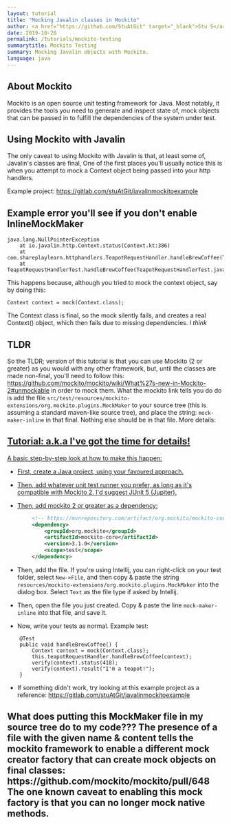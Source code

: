 ```yaml
---
layout: tutorial
title: "Mocking Javalin classes in Mockito"
author: <a href="https://github.com/StuAtGit" target="_blank">Stu S</a>
date: 2019-10-20
permalink: /tutorials/mockito-testing
summarytitle: Mockito Testing
summary: Mocking Javalin objects with Mockito.
language: java
---
```


## About Mockito
Mockito is an open source unit testing framework for Java. Most notably, it provides the tools you need to generate 
and inspect state of, mock objects that can be passed in to fulfill the dependencies of the system under test. 

## Using Mockito with Javalin
The only caveat to using Mockito with Javalin is that, at least some of, Javalin's classes are final,
One of the first places you'll usually notice this is when you attempt to mock a 
Context object being passed into your http handlers.

Example project: https://gitlab.com/stuAtGit/javalinmockitoexample

## Example error you'll see if you don't enable InlineMockMaker

```
java.lang.NullPointerException
	at io.javalin.http.Context.status(Context.kt:386)
	at com.shareplaylearn.httphandlers.TeapotRequestHandler.handleBrewCoffee(TeapotRequestHandler.java:47)
	at TeapotRequestHandlerTest.handleBrewCoffee(TeapotRequestHandlerTest.java:21)
```
This happens because, although you tried to mock the context object, say by doing this:
```
Context context = mock(Context.class);
```
The Context class is final, so the mock silently fails, and creates a real Context() object, which then fails due
to missing dependencies. _*I think*_

## TLDR
So the TLDR; version of this tutorial is that you can use Mockito (2 or greater) as you would 
with any other framework, but, until the classes are made non-final, you'll need to follow this:
https://github.com/mockito/mockito/wiki/What%27s-new-in-Mockito-2#unmockable
in order to mock them. What the mockito link tells you do do is add the file 
`src/test/resources/mockito-extensions/org.mockito.plugins.MockMaker`
to your source tree (this is assuming a standard maven-like source tree), and place the string:
`mock-maker-inline` in that final. Nothing else should be in that file. 
More details: <a href="#mockmaker">

## Tutorial: a.k.a I've got the time for details!
A basic step-by-step look at how to make this happen:
- First, create a Java project, using your favoured approach. 

- Then, add whatever unit test runner you prefer, as long as it's compatible with Mockito 2. 
I'd suggest JUnit 5 (Jupiter).

- Then, add mockito 2 or greater as a dependency:
```xml
        <!-- https://mvnrepository.com/artifact/org.mockito/mockito-core -->
        <dependency>
            <groupId>org.mockito</groupId>
            <artifactId>mockito-core</artifactId>
            <version>3.1.0</version>
            <scope>test</scope>
        </dependency>
```

- Then, add the file. If you're using Intellij, you can right-click on your test folder, select `New->File`,
and then copy & paste the string `resources/mockito-extensions/org.mockito.plugins.MockMaker` into the dialog box.
Select `Text` as the file type if asked by Intellij.

- Then, open the file you just created. Copy & paste the line `mock-maker-inline` into that file, and save it.

- Now, write your tests as normal. Example test:

```
    @Test
    public void handleBrewCoffee() {
        Context context = mock(Context.class);
        this.teapotRequestHandler.handleBrewCoffee(context);
        verify(context).status(418);
        verify(context).result("I'm a teapot!");
    }
```

- If something didn't work, try looking at this example project as a reference:
https://gitlab.com/stuAtGit/javalinmockitoexample

<h2 id="mockmaker">What does putting this MockMaker file in my source tree do to my code???
The presence of a file with the given
name & content tells the mockito framework to enable a different mock creator factory that can 
create mock objects on final classes:
https://github.com/mockito/mockito/pull/648
The one known caveat to enabling this mock factory is that you can no longer mock native methods.